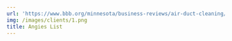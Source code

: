 ```yaml
---
url: 'https://www.bbb.org/minnesota/business-reviews/air-duct-cleaning/steamatic-of-the-twin-cities-in-saint-paul-mn-24000731'
img: /images/clients/1.png
title: Angies List
---
```

